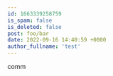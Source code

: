 ```yaml
---
id: 1663339258759
is_spam: false
is_deleted: false
post: foo/bar
date: 2022-09-16 14:40:59 +0000
author_fullname: 'test'
---
```


comm
